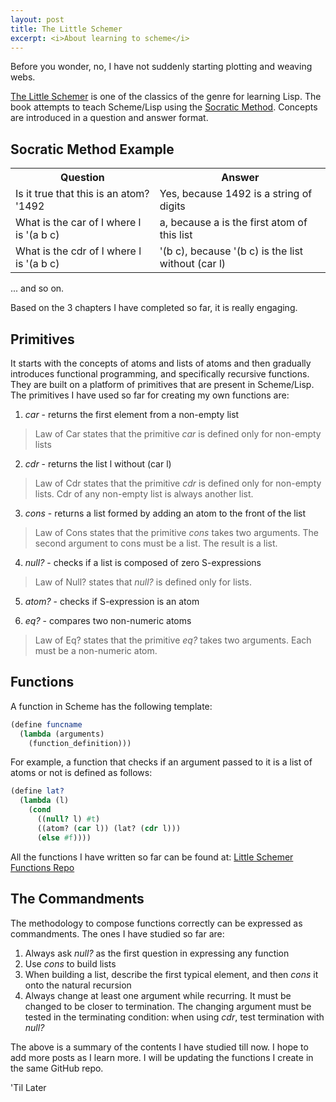 ```yaml
---
layout: post
title: The Little Schemer
excerpt: <i>About learning to scheme</i>
---
```


Before you wonder, no, I have not suddenly starting plotting and weaving webs. 

[The Little Schemer](https://mitpress.mit.edu/books/little-schemer-fourth-edition) is one of the classics of the genre for 
learning Lisp. The book attempts to teach Scheme/Lisp using the [Socratic Method](https://en.wikipedia.org/wiki/Socratic_method).
Concepts are introduced in a question and answer format.

## Socratic Method Example

 <table style="width:100%">
  <tr>
    <th>Question</th>
    <th>Answer</th>
  </tr>
  <tr>
    <td>Is it true that this is an atom? '1492</td>
    <td>Yes, because 1492 is a string of digits</td>
  </tr>
  <tr>
    <td>What is the car of l where l is '(a b c)</td>
    <td>a, because a is the first atom of this list</td>
  </tr>
  <tr>
    <td>What is the cdr of l where l is '(a b c)</td>
    <td>'(b c), because '(b c) is the list without (car l)</td>
  </tr>
</table> 

... and so on.

Based on the 3 chapters I have completed so far, it is really engaging.

## Primitives

It starts with the concepts of atoms and lists of atoms and then gradually introduces functional programming, and 
specifically recursive functions. They are built on a platform of primitives that are present in Scheme/Lisp.
The primitives I have used so far for creating my own functions are:
1. *car* - returns the first element from a non-empty list
> Law of Car states that the primitive *car* is defined only for non-empty lists

2. *cdr* - returns the list l without (car l)
> Law of Cdr states that the primitive  *cdr* is defined only for non-empty lists. Cdr of any non-empty list is always another 
list.

3. *cons* - returns a list formed by adding an atom to the front of the list
> Law of Cons states that the primitive *cons* takes two arguments. The second argument to cons must be a list. The result is a 
list.

4. *null?* - checks if a list is composed of zero S-expressions
> Law of Null? states that *null?* is defined only for lists. 

5. *atom?* - checks if S-expression is an atom

6. *eq?* - compares two non-numeric atoms
> Law of Eq? states that the primitive *eq?* takes two arguments. Each must be a non-numeric atom. 

## Functions

A function in Scheme has the following template:
```scheme
(define funcname
  (lambda (arguments)
    (function_definition)))
```
For example, a function that checks if an argument passed to it is a list of atoms or not is defined as follows:
```scheme
(define lat?
  (lambda (l)
    (cond
      ((null? l) #t)
      ((atom? (car l)) (lat? (cdr l)))
      (else #f))))
 ```
 All the functions I have written so far can be found at: [Little Schemer Functions Repo](https://github.com/dtrik/little-schemer)
 
<h2>The Commandments</h2>
 
 The methodology to compose functions correctly can be expressed as commandments. The ones I have studied so far are:
 
 1. Always ask *null?* as the first question in expressing any function
 2. Use *cons* to build lists
 3. When building a list, describe the first typical element, and then *cons* it onto the natural recursion
 4. Always change at least one argument while recurring. It must be changed to be closer to termination. The changing argument must
 be tested in the terminating condition: when using *cdr*, test termination with *null?*
 
 The above is a summary of the contents I have studied till now. I hope to add more posts as I learn more. I will be updating the
 functions I create in the same GitHub repo.
 
'Til Later
